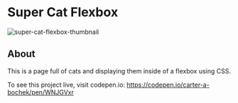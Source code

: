 # Super Cat Flexbox

![super-cat-flexbox-thumbnail](https://user-images.githubusercontent.com/80474608/189974530-01f7561a-cef6-483b-9d16-7b525874b6a1.png)

## About
This is a page full of cats and displaying them inside of a flexbox using CSS.

To see this project live, visit codepen.io: https://codepen.io/carter-a-bochek/pen/WNJGVxr
